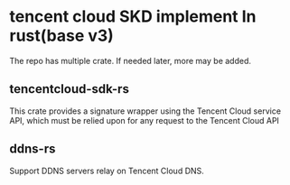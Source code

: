 # tencent cloud SKD implement In rust(base v3)

The repo has multiple crate. If needed later, more may be added.

## tencentcloud-sdk-rs

This crate provides a signature wrapper using the Tencent Cloud service API, which must be relied upon for any request to the Tencent Cloud API

## ddns-rs

Support DDNS servers relay on Tencent Cloud DNS.
